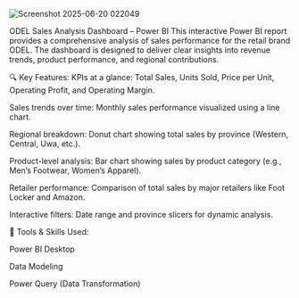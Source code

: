 ![Screenshot 2025-06-20 022049](https://github.com/user-attachments/assets/d1c09cf4-a473-4ff6-a328-7ed5d704cb79)

ODEL Sales Analysis Dashboard – Power BI
This interactive Power BI report provides a comprehensive analysis of sales performance for the retail brand ODEL. The dashboard is designed to deliver clear insights into revenue trends, product performance, and regional contributions.

🔍 Key Features:
KPIs at a glance: Total Sales, Units Sold, Price per Unit, Operating Profit, and Operating Margin.

Sales trends over time: Monthly sales performance visualized using a line chart.

Regional breakdown: Donut chart showing total sales by province (Western, Central, Uwa, etc.).

Product-level analysis: Bar chart showing sales by product category (e.g., Men’s Footwear, Women’s Apparel).

Retailer performance: Comparison of total sales by major retailers like Foot Locker and Amazon.

Interactive filters: Date range and province slicers for dynamic analysis.

📌 Tools & Skills Used:

Power BI Desktop

Data Modeling


Power Query (Data Transformation)

